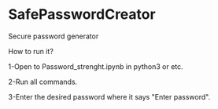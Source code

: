 # SafePasswordCreator
Secure password generator

How to run it?


1-Open to Password_strenght.ipynb in python3 or etc.

2-Run all commands.

3-Enter the desired password where it says "Enter password".

